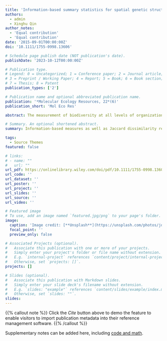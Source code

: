 ```yaml
---
title: 'Information‐based summary statistics for spatial genetic structure inference'
authors:
  - admin
  - Xinghu Qin
author_notes:
  - 'Equal contribution'
  - 'Equal contribution'
date: '2015-09-01T00:00:00Z'
doi: '10.1111/1755-0998.13606'

# Schedule page publish date (NOT publication's date).
publishDate: '2023-10-12T00:00:00Z'

# Publication type.
# Legend: 0 = Uncategorized; 1 = Conference paper; 2 = Journal article;
# 3 = Preprint / Working Paper; 4 = Report; 5 = Book; 6 = Book section;
# 7 = Thesis; 8 = Patent
publication_types: ['2']

# Publication name and optional abbreviated publication name.
publication: '*Molecular Ecology Resources, 22*(6)'
publication_short: 'Mol Eco Res'

abstract: The measurement of biodiversity at all levels of organization is an essential first step to understand the ecological and evolutionary processes that drive spatial patterns of biodiversity. Ecologists have explored the use of a large range of different summary statistics and have come to the view that information-based summary statistics, and in particular so-called Hill numbers, are a useful tool to measure biodiversity. Population geneticists, on the other hand, have focused largely on summary statistics based on heterozygosity and measures of allelic richness. However, recent studies proposed the adoption of information-based summary statistics in population genetics studies. Here, we performed a comprehensive assessment of the power of this family of summary statistics to inform regarding spatial patterns of genetic diversity and we compared it with that of traditional population genetics approaches, namely measures based on allelic richness and heterozygosity. To give an unbiased evaluation, we used three machine learning methods to test the performance of different sets of summary statistics to discriminate between spatial scenarios. We defined three distinct sets, (i) one based on allelic richness measures which included the Jaccard index, (ii) a set based on heterozygosity that included FST and (iii) a set based on Hill numbers derived from Shannon entropy, which included the recently proposed Shannon differentiation, ΔD. The results showed that the last of these performed as well or, under some specific spatial scenarios, even better than the traditional population genetics measures. Interestingly, we found that a rarely or never used genetic differentiation measure based on allelic richness, Jaccard dissimilarity (J), showed the highest discriminatory power to discriminate among spatial scenarios, followed by Shannon differentiation ΔD. We concluded, therefore, that information-based measures as well as Jaccard dissimilarity represent excellent additions to the population genetics toolkit.

# Summary. An optional shortened abstract.
summary: Information-based measures as well as Jaccard dissimilarity represent excellent additions to the population genetics toolkit.

tags:
  - Source Themes
featured: false

# links:
# - name: ""
#   url: ""
url_pdf: https://onlinelibrary.wiley.com/doi/pdf/10.1111/1755-0998.13606
url_code: ''
url_dataset: ''
url_poster: ''
url_project: ''
url_slides: ''
url_source: ''
url_video: ''

# Featured image
# To use, add an image named `featured.jpg/png` to your page's folder.
image:
  caption: 'Image credit: [**Unsplash**](https://unsplash.com/photos/jdD8gXaTZsc)'
  focal_point: ''
  preview_only: false

# Associated Projects (optional).
#   Associate this publication with one or more of your projects.
#   Simply enter your project's folder or file name without extension.
#   E.g. `internal-project` references `content/project/internal-project/index.md`.
#   Otherwise, set `projects: []`.
projects: []

# Slides (optional).
#   Associate this publication with Markdown slides.
#   Simply enter your slide deck's filename without extension.
#   E.g. `slides: "example"` references `content/slides/example/index.md`.
#   Otherwise, set `slides: ""`.
slides:
---
```


{{% callout note %}}
Click the _Cite_ button above to demo the feature to enable visitors to import publication metadata into their reference management software.
{{% /callout %}}

Supplementary notes can be added here, including [code and math](https://wowchemy.com/docs/content/writing-markdown-latex/).

